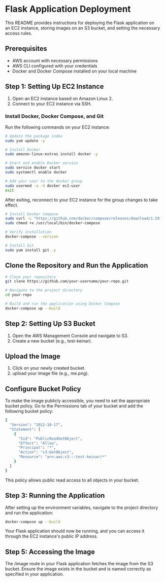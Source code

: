 # Flask Application Deployment

This README provides instructions for deploying the Flask application on an EC2 instance, storing images on an S3 bucket, and setting the necessary access rules.

## Prerequisites

- AWS account with necessary permissions
- AWS CLI configured with your credentials
- Docker and Docker Compose installed on your local machine

## Step 1: Setting Up EC2 Instance

1. Open an EC2 instance based on Amazon Linux 2.
2. Connect to your EC2 instance via SSH.

### Install Docker, Docker Compose, and Git

Run the following commands on your EC2 instance:

```sh
# Update the package index
sudo yum update -y

# Install Docker
sudo amazon-linux-extras install docker -y

# Start and enable Docker service
sudo service docker start
sudo systemctl enable docker

# Add your user to the docker group
sudo usermod -a -G docker ec2-user
exit
```
After exiting, reconnect to your EC2 instance for the group changes to take effect.

```sh
# Install Docker Compose
sudo curl -L "https://github.com/docker/compose/releases/download/1.29.2/docker-compose-$(uname -s)-$(uname -m)" -o /usr/local/bin/docker-compose
sudo chmod +x /usr/local/bin/docker-compose

# Verify installation
docker-compose --version

# Install Git
sudo yum install git -y
```

## Clone the Repository and Run the Application

```sh
# Clone your repository
git clone https://github.com/your-username/your-repo.git

# Navigate to the project directory
cd your-repo

# Build and run the application using Docker Compose
docker-compose up --build

```

## Step 2: Setting Up S3 Bucket
1. Open the AWS Management Console and navigate to S3.
2. Create a new bucket (e.g., test-keinar).
## Upload the Image
1. Click on your newly created bucket.
2. upload your image file (e.g., me.png).
## Configure Bucket Policy
To make the image publicly accessible, you need to set the appropriate bucket policy. Go to the Permissions tab of your bucket and add the following bucket policy:

```sh
{
  "Version": "2012-10-17",
  "Statement": [
    {
      "Sid": "PublicReadGetObject",
      "Effect": "Allow",
      "Principal": "*",
      "Action": "s3:GetObject",
      "Resource": "arn:aws:s3:::test-keinar/*"
    }
  ]
}

```

This policy allows public read access to all objects in your bucket.

## Step 3: Running the Application
After setting up the environment variables, navigate to the project directory and run the application:

```sh
docker-compose up --build
```

Your Flask application should now be running, and you can access it through the EC2 instance's public IP address.

## Step 5: Accessing the Image
The /image route in your Flask application fetches the image from the S3 bucket. Ensure the image exists in the bucket and is named correctly as specified in your application.
